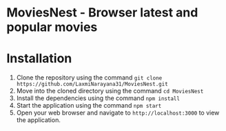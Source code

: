 # MoviesNest - Browser latest and popular movies

# Installation

1. Clone the repository using the command `git clone https://github.com/LaxmiNarayana31/MoviesNest.git`
2. Move into the cloned directory using the command `cd MoviesNest`
3. Install the dependencies using the command `npm install`
4. Start the application using the command `npm start`
5. Open your web browser and navigate to `http://localhost:3000` to view the application.
